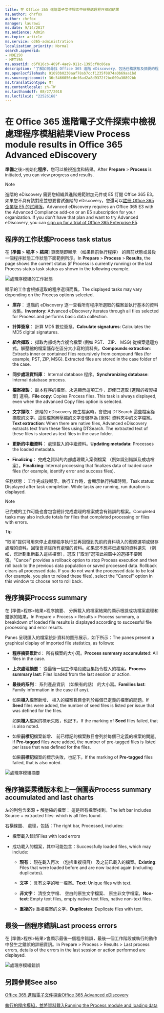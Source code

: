 ```yaml
---
title: 在 Office 365 進階電子文件探索中檢視處理程序模組結果
ms.author: chrfox
author: chrfox
manager: laurawi
ms.date: 9/14/2017
ms.audience: Admin
ms.topic: article
ms.service: o365-administration
localization_priority: Normal
search.appverid:
- MOE150
- MET150
ms.assetid: c6f016cb-409f-4ae9-911c-1395cf0c86ea
description: '了解如何尋找 Office 365 進階 eDiscovery，包括任務狀態及摘要的程序中執行的程序模組的結果。  '
ms.openlocfilehash: 01093b0230aaf78ab7ccf1235f0874a0b69aa1bd
ms.sourcegitcommit: 36c5466056cdef6ad2a8d9372f2bc009a30892bb
ms.translationtype: MT
ms.contentlocale: zh-TW
ms.lasthandoff: 08/27/2018
ms.locfileid: "22526168"
---
```

# <a name="view-process-module-results-in-office-365-advanced-ediscovery"></a><span data-ttu-id="1d612-103">在 Office 365 進階電子文件探索中檢視處理程序模組結果</span><span class="sxs-lookup"><span data-stu-id="1d612-103">View Process module results in Office 365 Advanced eDiscovery</span></span>

<span data-ttu-id="1d612-104">**準備**之後\>初始化**程序**，您可以檢視進度和結果。</span><span class="sxs-lookup"><span data-stu-id="1d612-104">After **Prepare** \> **Process** is initiated, you can view progress and results.</span></span> 
  
> [!NOTE]
> <span data-ttu-id="1d612-p101">進階的 eDiscovery 需要您組織與進階規範附加元件或 E5 訂閱 Office 365 E3。如果您不具有該對應並想要嘗試進階的 eDiscovery，您還可以[註冊 Office 365 企業版 E5 的試用版](https://go.microsoft.com/fwlink/p/?LinkID=698279)。</span><span class="sxs-lookup"><span data-stu-id="1d612-p101">Advanced eDiscovery requires an Office 365 E3 with the Advanced Compliance add-on or an E5 subscription for your organization. If you don't have that plan and want to try Advanced eDiscovery, you can [sign up for a trial of Office 365 Enterprise E5](https://go.microsoft.com/fwlink/p/?LinkID=698279).</span></span> 
  
## <a name="process-task-status"></a><span data-ttu-id="1d612-107">程序的工作狀態</span><span class="sxs-lookup"><span data-stu-id="1d612-107">Process task status</span></span>

<span data-ttu-id="1d612-108">在 [**準備** \> **程序** \> **結果**] 頁面隨即顯示 （如果目前執行程序） 的目前狀態或最後一個程序狀態工作狀態下面範例所示。</span><span class="sxs-lookup"><span data-stu-id="1d612-108">In **Prepare** \> **Process** \> **Results**, the page shows the current status (if Process is currently running) or the last Process status task status as shown in the following example.</span></span>
  
![處理序模組的工作狀態](media/9430f9e7-a4dd-47c7-ac2e-2c6a60fc948b.png)
  
<span data-ttu-id="1d612-110">顯示的工作會根據選取的程序選項而異。</span><span class="sxs-lookup"><span data-stu-id="1d612-110">The displayed tasks may vary depending on the Process options selected.</span></span> 
  
- <span data-ttu-id="1d612-111">**庫存**： 進階的 eDiscovery 逐一查看所有程序所選取的檔案並執行基本的資料收集。</span><span class="sxs-lookup"><span data-stu-id="1d612-111">**Inventory**: Advanced eDiscovery iterates through all files selected for Process and performs basic data collection.</span></span>
    
- <span data-ttu-id="1d612-112">**計算簽章**： 計算 MD5 數位簽章。</span><span class="sxs-lookup"><span data-stu-id="1d612-112">**Calculate signatures**: Calculates the MD5 digital signatures.</span></span>
    
- <span data-ttu-id="1d612-p102">**組合擷取**： 擷取內部或內含複合檔案 (例如 PST、 ZIP、 MSG) 從檔案遞迴方式。解壓縮的檔案儲存在區分大小寫的資料夾。</span><span class="sxs-lookup"><span data-stu-id="1d612-p102">**Compounds extraction**: Extracts inner or contained files recursively from compound files (for example, PST, ZIP, MSG). Extracted files are stored in the case folder of the case.</span></span>
    
- <span data-ttu-id="1d612-115">**同步處理資料庫**： Internal database 程序。</span><span class="sxs-lookup"><span data-stu-id="1d612-115">**Synchronizing database**: Internal database process.</span></span>
    
- <span data-ttu-id="1d612-p103">**檔案複製**： 副本程序的檔案。永遠顯示這項工作，即使已選取 [進階的複製檔案] 選項。</span><span class="sxs-lookup"><span data-stu-id="1d612-p103">**File copy**: Copies Process files. This task is always displayed, even when the advanced Copy files option is selected.</span></span>
    
- <span data-ttu-id="1d612-p104">**文字擷取**： 進階的 eDiscovery 原生檔案時，會使用 DTSearch 這些檔案從擷取的文字。這些檔案解壓縮的文字會儲存為 [案件] 資料夾中的文字檔案。</span><span class="sxs-lookup"><span data-stu-id="1d612-p104">**Text extraction**: When there are native files, Advanced eDiscovery extracts text from these files using DTSearch. The extracted text of these files is stored as text files in the case folder.</span></span>
    
- <span data-ttu-id="1d612-120">**更新的中繼資料**： 處理載入的中繼資料。</span><span class="sxs-lookup"><span data-stu-id="1d612-120">**Updating metadata**: Processes the loaded metadata.</span></span> 
    
- <span data-ttu-id="1d612-121">**Finalizing**： 完成之資料的內部處理載入案例檔案 （例如識別錯誤及成功檔案）。</span><span class="sxs-lookup"><span data-stu-id="1d612-121">**Finalizing**: Internal processing that finalizes data of loaded case files (for example, identify error and success files).</span></span> 
    
<span data-ttu-id="1d612-p105">任務狀態： 工作完成後顯示。執行工作時，會顯示執行持續時間。</span><span class="sxs-lookup"><span data-stu-id="1d612-p105">Task status: Displayed after task completion. While tasks are running, run duration is displayed.</span></span>
  
> [!NOTE]
> <span data-ttu-id="1d612-124">已完成的工作可能也會包含總計完成處理的檔案或含有錯誤的檔案。</span><span class="sxs-lookup"><span data-stu-id="1d612-124">Completed tasks may also include totals for files that completed processing or files with errors.</span></span> 
  
> [!TIP]
> <span data-ttu-id="1d612-p106">"取消"提供可用來停止處理程序執行並再回復到先前的資料填入的復原選項或儲存處理的資料。回復會清除所有處理的資料。如果您不想將已處理的資料遺失 （例如，您計劃重新載入這些檔案），選取 ["取消"選項此視窗中的選擇不要回復。</span><span class="sxs-lookup"><span data-stu-id="1d612-p106">"Cancel" provides a rollback option to stop Process execution and then roll back to the previous data population or saved processed data. Rollback clears all processed data. If you do not want the processed data to be lost (for example, you plan to reload these files), select the "Cancel" option in this window to choose not to roll back.</span></span> 
  
## <a name="process-summary"></a><span data-ttu-id="1d612-128">程序摘要</span><span class="sxs-lookup"><span data-stu-id="1d612-128">Process summary</span></span>

<span data-ttu-id="1d612-129">在 [準備\>程序\>結果\>程序摘要、 分解載入的檔案結果的顯示根據成功檔案處理和錯誤的結果。</span><span class="sxs-lookup"><span data-stu-id="1d612-129">In Prepare \> Process \> Results \> Process summary, a breakdown of loaded file results is displayed according to successful file processing and error results.</span></span>
  
<span data-ttu-id="1d612-130">Panes 呈現匯入的檔案統計資料的圖形展示，如下所示：</span><span class="sxs-lookup"><span data-stu-id="1d612-130">The panes present a graphical display of imported file statistics, as follows:</span></span>
  
- <span data-ttu-id="1d612-131">**程序摘要累計**d： 所有檔案的大小寫。</span><span class="sxs-lookup"><span data-stu-id="1d612-131">**Process summary accumulate**d: All files in the case.</span></span>
    
- <span data-ttu-id="1d612-132">**上次處理摘要**： 從最後一個工作階段或巨集指令載入的檔案。</span><span class="sxs-lookup"><span data-stu-id="1d612-132">**Process summary last**: Files loaded from the last session or action.</span></span> 
    
- <span data-ttu-id="1d612-133">**最後的系列**： 系列產品資訊 （如果有的話） 的大小寫。</span><span class="sxs-lookup"><span data-stu-id="1d612-133">**Families last**: Family information in the case (if any).</span></span>
    
- <span data-ttu-id="1d612-134">如果**植入**檔案新增、 植入的檔案數目會列於每個已定義的檔案的問題。</span><span class="sxs-lookup"><span data-stu-id="1d612-134">If **Seed** files were added, the number of seed files is listed per issue that was defined for the files.</span></span> 
    
    <span data-ttu-id="1d612-135">如果**植入**檔案的標示失敗，也記下。</span><span class="sxs-lookup"><span data-stu-id="1d612-135">If the marking of **Seed** files failed, that is also noted.</span></span> 
    
- <span data-ttu-id="1d612-136">如果**前標記**檔案新增、 前已標記的檔案數目會列於每個已定義的檔案的問題。</span><span class="sxs-lookup"><span data-stu-id="1d612-136">If **Pre-tagged** files were added, the number of pre-tagged files is listed per issue that was defined for the files.</span></span> 
    
    <span data-ttu-id="1d612-137">如果**前標記**檔案的標示失敗，也記下。</span><span class="sxs-lookup"><span data-stu-id="1d612-137">If the marking of **Pre-tagged** files failed, that is also noted.</span></span> 
    
![處理序模組摘要](media/2086a691-9e3d-4117-beb2-a5c3a9a4cc94.png)
  
## <a name="process-summary-accumulated-and-last-charts"></a><span data-ttu-id="1d612-139">程序摘要累積版本和上一個圖表</span><span class="sxs-lookup"><span data-stu-id="1d612-139">Process summary accumulated and last charts</span></span>

<span data-ttu-id="1d612-140">左的列包含來源 + 解壓縮的檔案： 這是所有檔案找到。</span><span class="sxs-lookup"><span data-stu-id="1d612-140">The left bar includes Source + extracted files: which is all files found.</span></span> 
  
<span data-ttu-id="1d612-141">右橫條圖、 處理，包括：</span><span class="sxs-lookup"><span data-stu-id="1d612-141">The right bar, Processed, includes:</span></span>
  
- <span data-ttu-id="1d612-142">檔案載入錯誤</span><span class="sxs-lookup"><span data-stu-id="1d612-142">Files with load errors</span></span>
    
- <span data-ttu-id="1d612-143">成功載入的檔案，其中可能包含：</span><span class="sxs-lookup"><span data-stu-id="1d612-143">Successfully loaded files, which may include:</span></span> 
    
  - <span data-ttu-id="1d612-144">**現有**： 現在載入再次 （包括重複項目） 及之前已載入的檔案。</span><span class="sxs-lookup"><span data-stu-id="1d612-144">**Existing**: Files that were loaded before and are now loaded again (including duplicates).</span></span>
    
  - <span data-ttu-id="1d612-145">**文字**： 具有文字的唯一檔案。</span><span class="sxs-lookup"><span data-stu-id="1d612-145">**Text**: Unique files with text.</span></span>
    
  - <span data-ttu-id="1d612-146">**非文字**： 清空文字檔、 空白的原生文字檔案、 原生非文字檔案。</span><span class="sxs-lookup"><span data-stu-id="1d612-146">**Non-text**: Empty text files, empty native text files, native non-text files.</span></span> 
    
  - <span data-ttu-id="1d612-147">**重複的**s 重複檔案的文字。</span><span class="sxs-lookup"><span data-stu-id="1d612-147">**Duplicate**s: Duplicate files with text.</span></span>
    
## <a name="last-process-errors"></a><span data-ttu-id="1d612-148">最後一個程序錯誤</span><span class="sxs-lookup"><span data-stu-id="1d612-148">Last process errors</span></span>

<span data-ttu-id="1d612-149">在 [準備\>程序\>結果\>會顯示最後一個程序錯誤，最後一個工作階段或執行的動作中發生之錯誤的詳細資訊。</span><span class="sxs-lookup"><span data-stu-id="1d612-149">In Prepare \> Process \> Results \> Last process errors, details of the errors in the last session or action performed are displayed.</span></span>
  
![處理序模組錯誤](media/4771d0f4-4217-445a-9ba4-8b6541c5ad09.png)
  
## <a name="see-also"></a><span data-ttu-id="1d612-151">另請參閱</span><span class="sxs-lookup"><span data-stu-id="1d612-151">See also</span></span>

[<span data-ttu-id="1d612-152">Office 365 進階電子文件探索</span><span class="sxs-lookup"><span data-stu-id="1d612-152">Office 365 Advanced eDiscovery</span></span>](office-365-advanced-ediscovery.md)
  
[<span data-ttu-id="1d612-153">執行的程序模組，並將資料載入</span><span class="sxs-lookup"><span data-stu-id="1d612-153">Running the Process module and loading data</span></span>](run-the-process-module-and-load-data-in-advanced-ediscovery.md)

